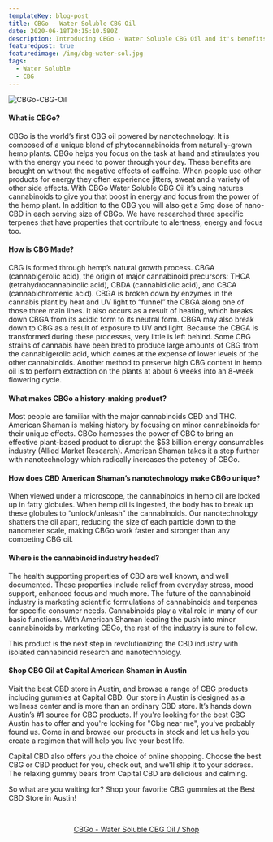 ```yaml
---
templateKey: blog-post
title: CBGo - Water Soluble CBG Oil
date: 2020-06-18T20:15:10.580Z
description: Introducing CBGo - Water Soluble CBG Oil and it's benefits.
featuredpost: true
featuredimage: /img/cbg-water-sol.jpg
tags:
  - Water Soluble
  - CBG
---
```

![CBGo-CBG-Oil](/img/cbg-water-sol.jpg "CBGo - Water soluble CBG oil")

<p></p>

<p></p>

#### What is CBGo?

CBGo is the world’s first CBG oil powered by nanotechnology.  It is composed of a unique blend of phytocannabinoids from naturally-grown hemp plants.  CBGo helps you focus on the task at hand and stimulates you with the energy you need to power through your day.  These benefits are brought on without the negative effects of caffeine.  When people use other products for energy they often experience jitters, sweat and a variety of other side effects.  With CBGo Water Soluble CBG Oil it’s using natures cannabinoids to give you that boost in energy and focus from the power of the hemp plant.  In addition to the CBG you will also get a 5mg dose of nano-CBD in each serving size of CBGo.  We have researched three specific terpenes that have properties that contribute to alertness, energy and focus too.

#### How is CBG Made?

CBG is formed through hemp’s natural growth process.  CBGA (cannabigerolic acid), the origin of  major cannabinoid precursors: THCA (tetrahydrocannabinolic acid), CBDA (cannabidiolic acid), and CBCA (cannabichromenic acid).  CBGA is broken down by enzymes in the cannabis plant by heat and UV light to “funnel” the CBGA along one of those three main lines.  It also occurs as a result of heating, which breaks down CBGA from its acidic form to its neutral form.  CBGA may also break down to CBG as a result of exposure to UV and light.  Because the CBGA is transformed during these processes, very little is left behind.  Some CBG strains of cannabis have been bred to produce large amounts of CBG from the cannabigerolic acid, which comes at the expense of lower levels of the other cannabinoids.  Another method to preserve high CBG content in hemp oil is to perform extraction on the plants at about 6 weeks into an 8-week flowering cycle.

#### What makes CBGo a history-making product?

Most people are familiar with the major cannabinoids CBD and THC.  American Shaman is making history by focusing on minor cannabinoids for their unique effects.  CBGo harnesses the power of CBG to bring an effective plant-based product to disrupt the $53 billion energy consumables industry (Allied Market Research).  American Shaman takes it a step further with nanotechnology which radically increases the potency of CBGo.

#### How does CBD American Shaman’s nanotechnology make CBGo unique?

When viewed under a microscope, the cannabinoids in hemp oil are locked up in fatty globules.  When hemp oil is ingested, the body has to break up these globules to “unlock/unleash” the cannabinoids.  Our nanotechnology shatters the oil apart, reducing the size of each particle down to the nanometer scale, making CBGo work faster and stronger than any competing CBG oil.

#### Where is the cannabinoid industry headed?

The health supporting properties of CBD are well known, and well documented.  These properties include relief from everyday stress, mood support, enhanced focus and much more.  The future of the cannabinoid industry is marketing scientific formulations of cannabinoids and terpenes for specific consumer needs.  Cannabinoids play a vital role in many of our basic functions.  With American Shaman leading the push into minor cannabinoids by marketing CBGo, the rest of the industry is sure to follow.

This product is the next step in revolutionizing the CBD industry with isolated cannabinoid research and nanotechnology.<p/>

<!--StartFragment-->

#### Shop CBG Oil at Capital American Shaman in Austin

Visit the best CBD store in Austin, and browse a range of CBG products including gummies at Capital CBD.  Our store in Austin is designed as a wellness center and is more than an ordinary CBD store.  It’s hands down Austin’s #1 source for CBG products.  If you're looking for the best CBG Austin has to offer and you're looking for "Cbg near me", you've probably found us.  Come in and browse our products in stock and let us help you create a regimen that will help you live your best life.

Capital CBD also offers you the choice of online shopping.  Choose the best CBG or CBD product for you, check out, and we'll ship it to your address.  The relaxing gummy bears from Capital CBD are delicious and calming.

So what are you waiting for?  Shop your favorite CBG gummies at the Best CBD Store in Austin!

<!--EndFragment-->

<p></p><br>

<p>
<center><a href="https://cbdamericanshaman.com/msterling-leach/cbg-oil" target="_blank" class="shop-link">CBGo - Water Soluble CBG Oil / Shop</a><center>
</p>